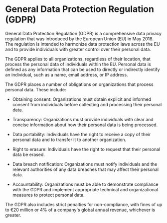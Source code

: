 # General Data Protection Regulation (GDPR)

General Data Protection Regulation (GDPR) is a comprehensive data privacy regulation that was introduced by the European Union (EU) in May 2018. The regulation is intended to harmonize data protection laws across the EU and to provide individuals with greater control over their personal data.

The GDPR applies to all organizations, regardless of their location, that process the personal data of individuals within the EU. Personal data is defined as any information that can be used to directly or indirectly identify an individual, such as a name, email address, or IP address.

The GDPR places a number of obligations on organizations that process personal data. These include:

* Obtaining consent: Organizations must obtain explicit and informed consent from individuals before collecting and processing their personal data.

* Transparency: Organizations must provide individuals with clear and concise information about how their personal data is being processed.

* Data portability: Individuals have the right to receive a copy of their personal data and to transfer it to another organization.

* Right to erasure: Individuals have the right to request that their personal data be erased.

* Data breach notification: Organizations must notify individuals and the relevant authorities of any data breaches that may affect their personal data.

* Accountability: Organizations must be able to demonstrate compliance with the GDPR and implement appropriate technical and organizational measures to protect personal data.

The GDPR also includes strict penalties for non-compliance, with fines of up to €20 million or 4% of a company's global annual revenue, whichever is greater.
